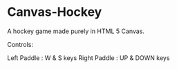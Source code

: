 # Canvas-Hockey
A hockey game made purely in HTML 5 Canvas.

Controls:

Left Paddle : W & S keys
Right Paddle : UP & DOWN keys
